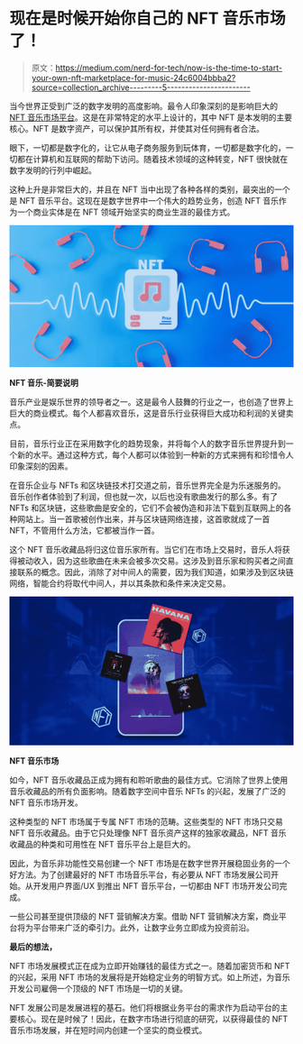 # 现在是时候开始你自己的 NFT 音乐市场了！

> 原文：<https://medium.com/nerd-for-tech/now-is-the-time-to-start-your-own-nft-marketplace-for-music-24c6004bbba2?source=collection_archive---------5----------------------->

当今世界正受到广泛的数字发明的高度影响。最令人印象深刻的是影响巨大的 [NFT 音乐市场平台](https://bit.ly/3Ni1jWM)。这是在非常特定的水平上设计的，其中 NFT 是本发明的主要核心。NFT 是数字资产，可以保护其所有权，并使其对任何拥有者合法。

眼下，一切都是数字化的，让它从电子商务服务到玩体育，一切都是数字化的，一切都在计算机和互联网的帮助下访问。随着技术领域的这种转变，NFT 很快就在数字发明的行列中崛起。

这种上升是非常巨大的，并且在 NFT 当中出现了各种各样的类别，最突出的一个是 NFT 音乐平台。这现在是数字世界中一个伟大的趋势业务，创造 NFT 音乐作为一个商业实体是在 NFT 领域开始坚实的商业生涯的最佳方式。

![](img/1a59481d2a5e06af7853be257f619515.png)

**NFT 音乐-简要说明**

音乐产业是娱乐世界的领导者之一。这是最令人鼓舞的行业之一，也创造了世界上巨大的商业模式。每个人都喜欢音乐，这是音乐行业获得巨大成功和利润的关键卖点。

目前，音乐行业正在采用数字化的趋势现象，并将每个人的数字音乐世界提升到一个新的水平。通过这种方式，每个人都可以体验到一种新的方式来拥有和珍惜令人印象深刻的因素。

在音乐企业与 NFTs 和区块链技术打交道之前，音乐世界完全是为乐迷服务的。音乐创作者体验到了利润，但也就一次，以后也没有歌曲发行的那么多。有了 NFTs 和区块链，这些歌曲是安全的，它们不会被伪造和非法下载到互联网上的各种网站上。当一首歌被创作出来，并与区块链网络连接，这首歌就成了一首 NFT，不管用什么方法，它都被当作一首。

这个 NFT 音乐收藏品将归这位音乐家所有。当它们在市场上交易时，音乐人将获得被动收入，因为这些歌曲在未来会被多次交易。这涉及到音乐家和购买者之间直接联系的概念。因此，消除了对中间人的需要，因为我们知道，如果涉及到区块链网络，智能合约将取代中间人，并以其条款和条件来决定交易。

![](img/0a75176e330168897e5d6fd6d13919d5.png)

**NFT 音乐市场**

如今，NFT 音乐收藏品正成为拥有和聆听歌曲的最佳方式。它消除了世界上使用音乐收藏品的所有负面影响。随着数字空间中音乐 NFTs 的兴起，发展了广泛的 NFT 音乐市场开发。

这种类型的 NFT 市场属于专属 NFT 市场的范畴。这些类型的 NFT 市场只交易 NFT 音乐收藏品。由于它只处理像 NFT 音乐资产这样的独家收藏品，NFT 音乐收藏品的种类和可用性在 NFT 音乐平台上是巨大的。

因此，为音乐非功能性交易创建一个 NFT 市场是在数字世界开展稳固业务的一个好方法。为了创建最好的 NFT 市场音乐平台，有必要从 NFT 市场发展公司开始。从开发用户界面/UX 到推出 NFT 音乐平台，一切都由 NFT 市场开发公司完成。

一些公司甚至提供顶级的 NFT 营销解决方案。借助 NFT 营销解决方案，商业平台将为平台带来广泛的牵引力。此外，让数字业务立即成为投资前沿。

**最后的想法，**

NFT 市场发展模式正在成为立即开始赚钱的最佳方式之一。随着加密货币和 NFT 的兴起，采用 NFT 市场的发展将是开始稳定业务的明智方式。如上所述，为音乐开发公司雇佣一个顶级的 NFT 市场是一切的关键。

NFT 发展公司是发展进程的基石。他们将根据业务平台的需求作为启动平台的主要核心。现在是时候了！因此，在数字市场进行彻底的研究，以获得最佳的 NFT 音乐市场发展，并在短时间内创建一个坚实的商业模式。
